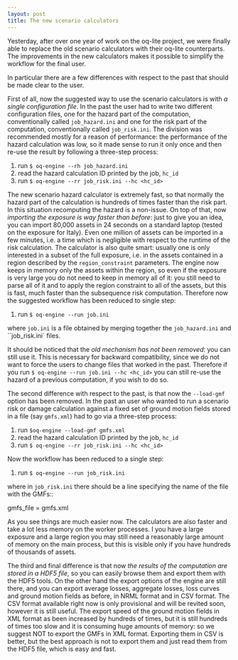 ```yaml
---
layout: post
title: The new scenario calculators
---
```


Yesterday, after over one year of work on the oq-lite project, we were
finally able to replace the old scenario calculators with their oq-lite
counterparts. The improvements in the new calculators makes it possible
to simplify the workflow for the final user.

In particular there are a few differences with respect to the past that
should be made clear to the user.

First of all, now the suggested way to use the scenario calculators is with
*a single configuration file*. In the past the user had to write two different
configuration files, one for the hazard part of the computation, conventionally
called `job_hazard.ini` and one for the risk part of the computation,
conventionally called `job_risk.ini`. The division was recommended mostly
for a reason of performance: the performance of the hazard calculation
was low, so it made sense to run it only once and then re-use the result
by following a three-step process:

1. run `$ oq-engine --rh job_hazard.ini`
2. read the hazard calculation ID printed by the job, `hc_id`
3. run `$ oq-engine --rr job_risk.ini --hc <hc_id>`

The new scenario hazard calculator is extremely fast, so that normally
the hazard part of the calculation is hundreds of times faster than
the risk part. In this situation recomputing the hazard is a non-issue.
On top of that, now *importing the exposure is way faster than before*:
just to give you an idea, you can import 80,000 assets in 24 seconds
on a standard laptop (tested on the exposure for Italy). Even one million
of assets can be imported in a few minutes, i.e. a time which is negligible
with respect to the runtime of the risk calculation. The calculator is
also quite smart: usually one is only interested in a subset of the
full exposure, i.e. in the assets contained in a region described
by the `region_constraint` parameters. The engine now keeps in memory
only the assets within the region, so even if the exposure is very
large you do not need to keep in memory all of it: you still need
to parse all of it and to apply the region constraint to all of the
assets, but this is fast, much faster than the subsequence risk computation.
Therefore now the suggested workflow has been reduced to single step:

1. run `$ oq-engine --run job.ini`

where `job.ini` is a file obtained by merging together the `job_hazard.ini`
and ``job_risk.ini` files.

It should be noticed that the *old mechanism has not been removed*: you
can still use it. This is necessary for backward compatibility, since we
do not want to force the users to change files that worked in the past.
Therefore if you run `$ oq-engine --run job.ini --hc <hc_id>` you can
still re-use the hazard of a previous computation, if you wish to do so.

The second difference with respect to the past, is that now the ``--load-gmf``
option has been removed. In the past an user who wanted to run a scenario
risk or damage calculation against a fixed set of ground motion fields
stored in a file (say `gmfs.xml`) had to go via a three-step process:

1. run `$oq-engine --load-gmf gmfs.xml`
2. read the hazard calculation ID printed by the job, `hc_id`
3. run `$ oq-engine --rr job_risk.ini --hc <hc_id>`

Now the workflow has been reduced to a single step:

1. run `$ oq-engine --run job_risk.ini`

where in `job_risk.ini` there should be a line specifying the name
of the file with the GMFs::

  gmfs_file = gmfs.xml

As you see things are much easier now. The calculators are also faster
and take a lot less memory on the worker processes. I you have a large exposure
and a large region you may still need a reasonably large amount of memory on
the main process, but this is visible only if you have hundreds of thousands
of assets.

The third and final difference is that now *the results of the
computation are stored in a HDF5 file*, so you can easily browse them
and export them with the HDF5 tools. On the other hand the export
options of the engine are still there, and you can export average
losses, aggregate losses, loss curves and ground motion fields as
before, in NRML format and in CSV format. The CSV format available
right now is only provisional and will be revited soon, however it is
still useful. The export speed of the ground motion fields in XML
format as been increased by hundreds of times, but it is still
hundreds of times too slow and it is consuming huge amounts of memory:
so we suggest NOT to export the GMFs in XML format. Exporting them
in CSV is better, but the best approach is not to export them and
just read them from the HDF5 file, which is easy and fast.
